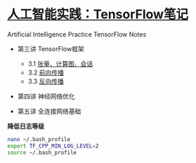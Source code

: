 # [人工智能实践：TensorFlow笔记](https://www.icourse163.org/course/PKU-1002536002)
  Artificial Intelligence Practice TensorFlow Notes

* 第三讲  TensorFlow框架
    * 3.1 [张量、计算图、会话](http://nbviewer.jupyter.org/github/wang-junjian/artificial-intelligence-practice-tensorflow-notes/blob/master/3.1_tensor_graph_session.ipynb)
    * 3.2 [前向传播](http://nbviewer.jupyter.org/github/wang-junjian/artificial-intelligence-practice-tensorflow-notes/blob/master/3.2_forward_propagation.ipynb)
    * 3.3 [反向传播](http://nbviewer.jupyter.org/github/wang-junjian/artificial-intelligence-practice-tensorflow-notes/blob/master/3.3_backward_propagation.ipynb)
* 第四讲 神经网络优化

* 第五讲 全连接网络基础

**降低日志等级**
``` bash
nano ~/.bash_profile
export TF_CPP_MIN_LOG_LEVEL=2
source ~/.bash_profile
```
